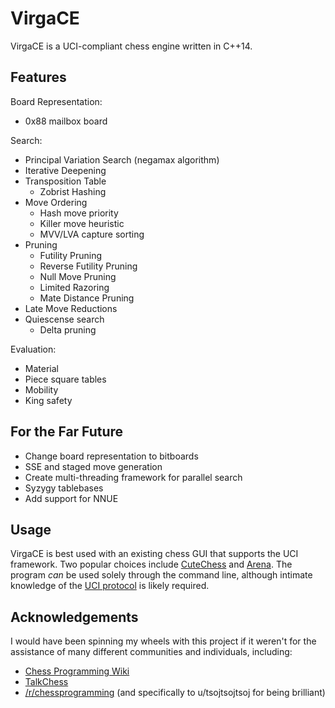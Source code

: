 # VirgaCE

VirgaCE is a UCI-compliant chess engine written in C++14. 


## Features

Board Representation:
  - 0x88 mailbox board

Search: 
  - Principal Variation Search (negamax algorithm)
  - Iterative Deepening
  - Transposition Table
    - Zobrist Hashing
  - Move Ordering
    - Hash move priority
    - Killer move heuristic
    - MVV/LVA capture sorting
  - Pruning
    - Futility Pruning
    - Reverse Futility Pruning
    - Null Move Pruning
    - Limited Razoring 
    - Mate Distance Pruning
  - Late Move Reductions
  - Quiescense search
    - Delta pruning

Evaluation: 
  - Material 
  - Piece square tables
  - Mobility
  - King safety

## For the Far Future

- Change board representation to bitboards
- SSE and staged move generation
- Create multi-threading framework for parallel search
- Syzygy tablebases 
- Add support for NNUE

## Usage

VirgaCE is best used with an existing chess GUI that supports the UCI framework. Two popular choices include [CuteChess](https://cutechess.com/) and [Arena](http://www.playwitharena.de/). The program *can* be used solely through the command line, although intimate knowledge of the [UCI protocol](http://wbec-ridderkerk.nl/html/UCIProtocol.html) is likely required. 

## Acknowledgements 

I would have been spinning my wheels with this project if it weren't for the assistance of many different communities and individuals, including: 
- [Chess Programming Wiki](https://www.chessprogramming.org/Main_Page)
- [TalkChess](http://talkchess.com/forum3/index.php)
- [/r/chessprogramming](https://www.reddit.com/r/chessprogramming/) (and specifically to u/tsojtsojtsoj for being brilliant)


